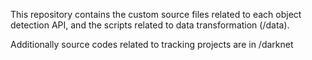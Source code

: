 This repository contains the custom source files related to each object detection API, and the scripts related to data transformation (/data).

Additionally source codes related to tracking projects are in /darknet
